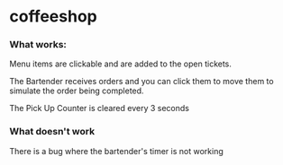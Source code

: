 # coffeeshop

### What works:

Menu items are clickable and are added to the open tickets.

The Bartender receives orders and you can click them to move them to simulate the order being completed.

The Pick Up Counter is cleared every 3 seconds

### What doesn't work

There is a bug where the bartender's timer is not working

